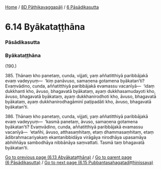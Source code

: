 
[Home](/) / [8D Pāthikavaggapāḷi](../../8D.md) / [6 Pāsādikasutta](../6.md)

# 6.14 Byākataṭṭhāna

### Pāsādikasutta

### Byākataṭṭhāna

(190.)

385\. Ṭhānaṃ kho panetaṃ, cunda, vijjati, yaṃ aññatitthiyā paribbājakā evaṃ vadeyyuṃ—  ‘kiṃ panāvuso, samaṇena gotamena byākatan’ti? Evaṃvādino, cunda, aññatitthiyā paribbājakā evamassu vacanīyā—  ‘idaṃ dukkhanti kho, āvuso, bhagavatā byākataṃ, ayaṃ dukkhasamudayoti kho, āvuso, bhagavatā byākataṃ, ayaṃ dukkhanirodhoti kho, āvuso, bhagavatā byākataṃ, ayaṃ dukkhanirodhagāminī paṭipadāti kho, āvuso, bhagavatā byākatan’ti.

386\. Ṭhānaṃ kho panetaṃ, cunda, vijjati, yaṃ aññatitthiyā paribbājakā evaṃ vadeyyuṃ—  ‘kasmā panetaṃ, āvuso, samaṇena gotamena byākatan’ti? Evaṃvādino, cunda, aññatitthiyā paribbājakā evamassu vacanīyā—  ‘etañhi, āvuso, atthasaṃhitaṃ, etaṃ dhammasaṃhitaṃ, etaṃ ādibrahmacariyakaṃ ekantanibbidāya virāgāya nirodhāya upasamāya abhiññāya sambodhāya nibbānāya saṃvattati. Tasmā taṃ bhagavatā byākatan’ti.

[Go to previous page (6.13 Abyākataṭṭhāna)](6.13.md) / [Go to parent page (6 Pāsādikasutta)](../6.md) / [Go to next page (6.15 Pubbantasahagatadiṭṭhinissaya)](6.15.md)


